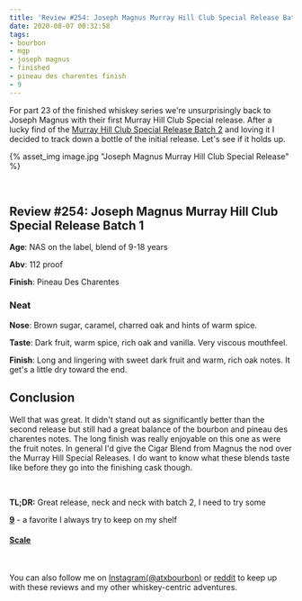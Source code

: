 ```yaml
---
title: 'Review #254: Joseph Magnus Murray Hill Club Special Release Batch 1'
date: 2020-08-07 00:32:58
tags:
- bourbon
- mgp
- joseph magnus
- finished
- pineau des charentes finish
- 9
---
```


For part 23 of the finished whiskey series we're unsurprisingly back to Joseph Magnus with their first Murray Hill Club Special release. After a lucky find of the [Murray Hill Club Special Release Batch 2](https://atxbourbon.com/2019/10/26/Reviews-155-Joseph-Magnus-Murray-Hill-Club-Special-Release-Batch-2/) and loving it I decided to track down a bottle of the initial release. Let's see if it holds up.

{% asset_img image.jpg "Joseph Magnus Murray Hill Club Special Release" %}

&nbsp;

## Review #254: Joseph Magnus Murray Hill Club Special Release Batch 1
**Age**: NAS on the label, blend of 9-18 years

**Abv**: 112 proof

**Finish**: Pineau Des Charentes

### Neat
**Nose**: Brown sugar, caramel, charred oak and hints of warm spice.

**Taste**: Dark fruit, warm spice, rich oak and vanilla. Very viscous mouthfeel.

**Finish**: Long and lingering with sweet dark fruit and warm, rich oak notes. It get's a little dry toward the end.

## Conclusion

Well that was great. It didn't stand out as significantly better than the second release but still had a great balance of the bourbon and pineau des charentes notes. The long finish was really enjoyable on this one as were the fruit notes. In general I'd give the Cigar Blend from Magnus the nod over the Murray Hill Special Releases. I do want to know what these blends taste like before they go into the finishing cask though.

&nbsp;

**TL;DR:** Great release, neck and neck with batch 2, I need to try some 

[**9**](https://atxbourbon.com/tags/9/) - a favorite I always try to keep on my shelf

#### [Scale](http://atxbourbon.com/Scale/)

&nbsp;

You can also follow me on [Instagram(@atxbourbon)](https://www.instagram.com/atxbourbon/) or [reddit](https://www.reddit.com/r/atxbourbon/) to keep up with these reviews and my other whiskey-centric adventures.